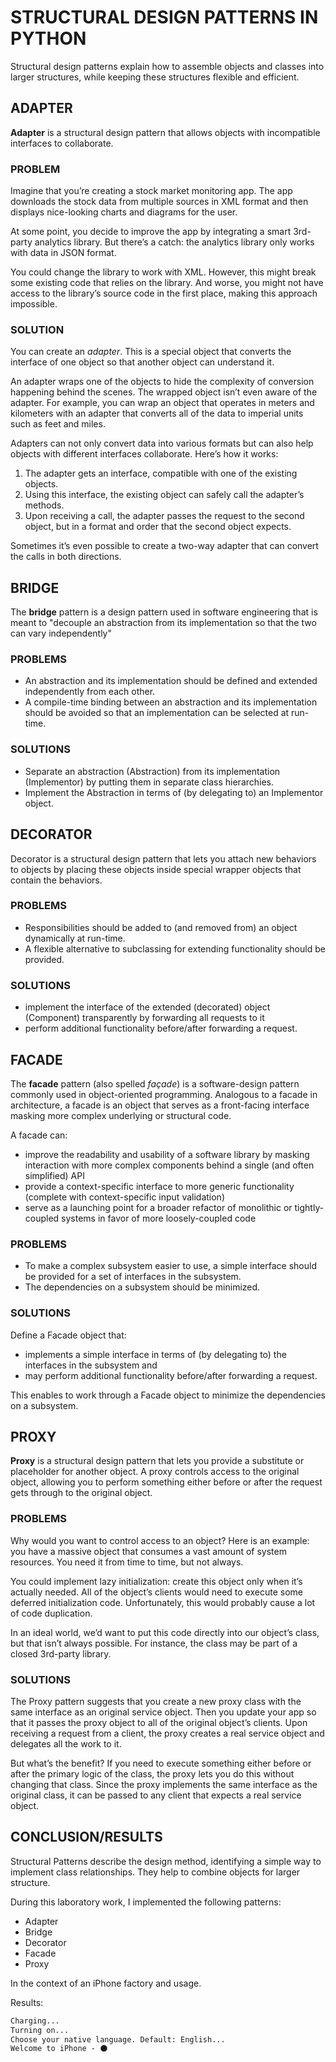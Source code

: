 # STRUCTURAL DESIGN PATTERNS IN PYTHON

Structural design patterns explain how to assemble objects and classes into larger structures, while keeping these structures flexible and efficient.

## ADAPTER

__Adapter__ is a structural design pattern that allows objects with incompatible interfaces to collaborate.

### PROBLEM

Imagine that you’re creating a stock market monitoring app. The app downloads the stock data from multiple sources in XML format and then displays nice-looking charts and diagrams for the user.

At some point, you decide to improve the app by integrating a smart 3rd-party analytics library. But there’s a catch: the analytics library only works with data in JSON format.

You could change the library to work with XML. However, this might break some existing code that relies on the library. And worse, you might not have access to the library’s source code in the first place, making this approach impossible.

### SOLUTION

You can create an _adapter_. This is a special object that converts the interface of one object so that another object can understand it.

An adapter wraps one of the objects to hide the complexity of conversion happening behind the scenes. The wrapped object isn’t even aware of the adapter. For example, you can wrap an object that operates in meters and kilometers with an adapter that converts all of the data to imperial units such as feet and miles.

Adapters can not only convert data into various formats but can also help objects with different interfaces collaborate. Here’s how it works:

1. The adapter gets an interface, compatible with one of the existing objects.
2. Using this interface, the existing object can safely call the adapter’s methods.
3. Upon receiving a call, the adapter passes the request to the second object, but in a format and order that the second object expects.

Sometimes it’s even possible to create a two-way adapter that can convert the calls in both directions.

## BRIDGE

The __bridge__ pattern is a design pattern used in software engineering that is meant to "decouple an abstraction from its implementation so that the two can vary independently"

### PROBLEMS

- An abstraction and its implementation should be defined and extended independently from each other.
- A compile-time binding between an abstraction and its implementation should be avoided so that an implementation can be selected at run-time.

### SOLUTIONS

- Separate an abstraction (Abstraction) from its implementation (Implementor) by putting them in separate class hierarchies.
- Implement the Abstraction in terms of (by delegating to) an Implementor object.

## DECORATOR

Decorator is a structural design pattern that lets you attach new behaviors to objects by placing these objects inside special wrapper objects that contain the behaviors.

### PROBLEMS

- Responsibilities should be added to (and removed from) an object dynamically at run-time.
- A flexible alternative to subclassing for extending functionality should be provided.

### SOLUTIONS

- implement the interface of the extended (decorated) object (Component) transparently by forwarding all requests to it
- perform additional functionality before/after forwarding a request.

## FACADE

The __facade__ pattern (also spelled _façade_) is a software-design pattern commonly used in object-oriented programming. Analogous to a facade in architecture, a facade is an object that serves as a front-facing interface masking more complex underlying or structural code. 

A facade can:

- improve the readability and usability of a software library by masking interaction with more complex components behind a single (and often simplified) API
- provide a context-specific interface to more generic functionality (complete with context-specific input validation)
- serve as a launching point for a broader refactor of monolithic or tightly-coupled systems in favor of more loosely-coupled code

### PROBLEMS

- To make a complex subsystem easier to use, a simple interface should be provided for a set of interfaces in the subsystem.
- The dependencies on a subsystem should be minimized.

### SOLUTIONS

Define a Facade object that:

- implements a simple interface in terms of (by delegating to) the interfaces in the subsystem and
- may perform additional functionality before/after forwarding a request.

This enables to work through a Facade object to minimize the dependencies on a subsystem.

## PROXY

__Proxy__ is a structural design pattern that lets you provide a substitute or placeholder for another object. A proxy controls access to the original object, allowing you to perform something either before or after the request gets through to the original object.

### PROBLEMS

Why would you want to control access to an object? Here is an example: you have a massive object that consumes a vast amount of system resources. You need it from time to time, but not always.

You could implement lazy initialization: create this object only when it’s actually needed. All of the object’s clients would need to execute some deferred initialization code. Unfortunately, this would probably cause a lot of code duplication.

In an ideal world, we’d want to put this code directly into our object’s class, but that isn’t always possible. For instance, the class may be part of a closed 3rd-party library.

### SOLUTIONS

The Proxy pattern suggests that you create a new proxy class with the same interface as an original service object. Then you update your app so that it passes the proxy object to all of the original object’s clients. Upon receiving a request from a client, the proxy creates a real service object and delegates all the work to it.

But what’s the benefit? If you need to execute something either before or after the primary logic of the class, the proxy lets you do this without changing that class. Since the proxy implements the same interface as the original class, it can be passed to any client that expects a real service object.

## CONCLUSION/RESULTS

Structural Patterns describe the design method, identifying a simple way to implement class relationships. They help to combine objects for larger structure.

During this laboratory work, I implemented the following patterns: 

- Adapter
- Bridge
- Decorator
- Facade
- Proxy

In the context of an iPhone factory and usage.

Results:

```md
Charging...
Turning on...
Choose your native language. Default: English...
Welcome to iPhone - 🌑
```